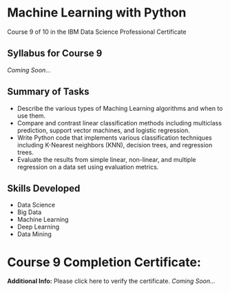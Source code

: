 # Machine Learning with Python
Course 9 of 10 in the IBM Data Science Professional Certificate
## Syllabus for Course 9
*Coming Soon...*
## Summary of Tasks
- Describe the various types of Maching Learning algorithms and when to use them.
- Compare and contrast linear classification methods including multiclass prediction, support vector machines, and logistic regression.
- Write Python code that implements various classification techniques including K-Nearest neighbors (KNN), decision trees, and regression trees.
- Evaluate the results from simple linear, non-linear, and multiple regression on a data set using evaluation metrics.
## Skills Developed
- Data Science
- Big Data
- Machine Learning
- Deep Learning
- Data Mining
# Course 9 Completion Certificate:
**Additional Info:** Please click here to verify the certificate.
*Coming Soon...*
